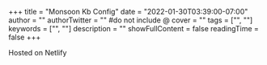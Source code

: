 +++
title = "Monsoon Kb Config"
date = "2022-01-30T03:39:00-07:00"
author = ""
authorTwitter = "" #do not include @
cover = ""
tags = ["", ""]
keywords = ["", ""]
description = ""
showFullContent = false
readingTime = false
+++

Hosted on Netlify